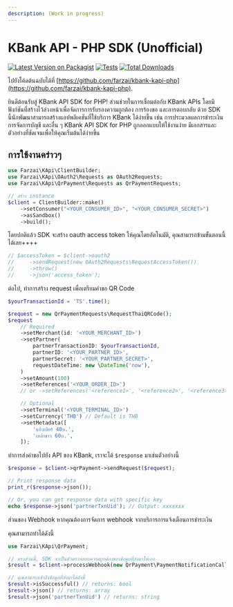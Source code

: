 ```yaml
---
description: (Work in progress)
---
```


# KBank API - PHP SDK (Unofficial)

[![Latest Version on Packagist](https://img.shields.io/packagist/v/farzai/kapi-sdk.svg?style=flat-square)](https://packagist.org/packages/farzai/kapi-sdk) [![Tests](https://img.shields.io/github/actions/workflow/status/farzai/kbank-kapi-php/run-tests.yml?branch=main\&label=tests\&style=flat-square)](https://github.com/farzai/kapi-sdk/actions/workflows/run-tests.yml) [![Total Downloads](https://img.shields.io/packagist/dt/farzai/kapi-sdk.svg?style=flat-square)](https://packagist.org/packages/farzai/kapi-sdk)

ไปยังโค้ดต้นฉบับได้ที่ [https://github.com/farzai/kbank-kapi-php](https://github.com/farzai/kbank-kapi-php).

ยินดีต้อนรับสู่ KBank API SDK for PHP! ส่วนช่วยในการเชื่อมต่อกับ KBank APIs โดยมีฟังก์ชันที่สร้างไว้ล่วงหน้าเพื่อจัดการการรับรองความถูกต้อง การร้องขอ และการตอบกลับ ด้วย SDK นี้นักพัฒนาสามารถสร้างแอปพลิเคชันที่ใช้บริการ KBank ได้ง่ายขึ้น เช่น การประมวลผลการชำระเงิน การจัดการบัญชี และอื่น ๆ KBank API SDK for PHP ถูกออกแบบให้ใช้งานง่าย มีเอกสารและตัวอย่างที่ชัดเจนเพื่อให้คุณเริ่มต้นได้ง่ายขึ้น

## การใช้งานคร่าวๆ

```php
use Farzai\KApi\ClientBuilder;
use Farzai\KApi\OAuth2\Requests as OAuth2Requests;
use Farzai\KApi\QrPayment\Requests as QrPaymentRequests;

// สร้าง instance 
$client = ClientBuilder::make()
    ->setConsumer("<YOUR_CONSUMER_ID>", "<YOUR_CONSUMER_SECRET>")
    ->asSandbox()
    ->build();
```

โดยปกติแล้ว SDK จะสร้าง oauth access token ให้คุณโดยอัตโนมัติ, คุณสามารถข้ามขั้นตอนนี้ได้เลย++++

```php
// $accessToken = $client->oauth2
//     ->sendRequest(new OAuth2Requests\RequestAccessToken())
//     ->throw()
//     ->json('access_token');
```

ต่อไป,​ ทำการสร้าง request เพื่อเตรียมคำขอ QR Code

```php
$yourTransactionId = 'TS'.time();

$request = new QrPaymentRequests\RequestThaiQRCode();
$request
    // Required
    ->setMerchant(id: '<YOUR_MERCHANT_ID>')
    ->setPartner(
        partnerTransactionID: $yourTransactionId,
        partnerID: '<YOUR_PARTNER_ID>',
        partnerSecret: '<YOUR_PARTNER_SECRET>',
        requestDateTime: new \DateTime('now'),
    )
    ->setAmount(100)
    ->setReferences('<YOUR_ORDER_ID>')
    // or ->setReferences('<reference1>', '<reference2>', '<reference3>', '<reference4>')

    // Optional
    ->setTerminal('<YOUR_TERMINAL_ID>')
    ->setCurrency('THB') // Default is THB
    ->setMetadata([
        'แก้วเบียร์ 40บ.',
        'เหล้าขาว 60บ.',
    ]);
```

ทำการส่งคำขอไปยัง API ของ KBank, เราจะได้ `$response` มาเช่นตัวอย่างนี้

```php
$response = $client->qrPayment->sendRequest($request);

// Print response data
print_r($response->json());

// Or, you can get response data with specific key
echo $response->json('partnerTxnUid'); // Output: xxxxxxx
```

ส่วนของ Webhook หากคุณต้องการจัดการ webhook จากบริการการแจ้งเตือนการชำระเงิน

คุณสามารถทำได้ดังนี้

```php
use Farzai\KApi\QrPayment;

// ตรงส่วนนี้, SDK จะเป็นตัวตรวจสอบความถูกต้องของข้อมูลที่ส่งมาให้เอง
$result = $client->processWebhook(new QrPayment\PaymentNotificationCallback);

// คุณสามารถเข้าถึงข้อมูลที่ส่งมาได้ดังนี้
$result->isSuccessful() // returns: bool
$result->json() // returns: array
$result->json('partnerTxnUid') // returns: string
```

